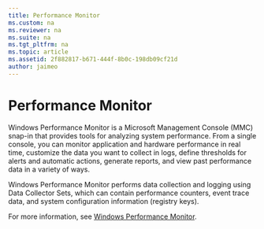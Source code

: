 ```yaml
---
title: Performance Monitor
ms.custom: na
ms.reviewer: na
ms.suite: na
ms.tgt_pltfrm: na
ms.topic: article
ms.assetid: 2f882817-b671-444f-8b0c-198db09cf21d
author: jaimeo
---
```

# Performance Monitor
Windows Performance Monitor is a Microsoft Management Console \(MMC\) snap\-in that provides tools for analyzing system performance. From a single console, you can monitor application and hardware performance in real time, customize the data you want to collect in logs, define thresholds for alerts and automatic actions, generate reports, and view past performance data in a variety of ways.  
  
Windows Performance Monitor performs data collection and logging using Data Collector Sets, which can contain performance counters, event trace data, and system configuration information \(registry keys\).  
  
For more information, see [Windows Performance Monitor](http://technet.microsoft.com/library/cc749249.aspx).  
  
